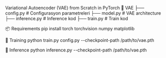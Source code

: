 Variational Autoencoder (VAE) from Scratch in PyTorch
📁 VAE
├── config.py         # Configurasyon parametreleri
├── model.py          # VAE architecture
├── inference.py      # Inference kod
├── train.py          # Train kod

📦 Requirements
pip install torch torchvision numpy matplotlib

🧪 Training
python train.py config.py --checkpoint-path /path/to/vae.pth

🚀 Inference
python inference.py --checkpoint-path /path/to/vae.pth
